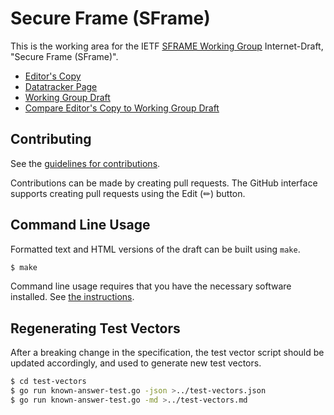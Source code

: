 # Secure Frame (SFrame)

This is the working area for the IETF [SFRAME Working Group](https://datatracker.ietf.org/wg/sframe/documents/) Internet-Draft, "Secure Frame (SFrame)".

* [Editor's Copy](https://sframe-wg.github.io/sframe/#go.draft-ietf-sframe-enc.html)
* [Datatracker Page](https://datatracker.ietf.org/doc/draft-ietf-sframe-enc)
* [Working Group Draft](https://datatracker.ietf.org/doc/html/draft-ietf-sframe-enc)
* [Compare Editor's Copy to Working Group Draft](https://sframe-wg.github.io/sframe/#go.draft-ietf-sframe-enc.diff)


## Contributing

See the
[guidelines for contributions](https://github.com/sframe-wg/sframe/blob/master/CONTRIBUTING.md).

Contributions can be made by creating pull requests.
The GitHub interface supports creating pull requests using the Edit (✏) button.


## Command Line Usage

Formatted text and HTML versions of the draft can be built using `make`.

```sh
$ make
```

Command line usage requires that you have the necessary software installed.  See
[the instructions](https://github.com/martinthomson/i-d-template/blob/main/doc/SETUP.md).

## Regenerating Test Vectors

After a breaking change in the specification, the test vector script should be
updated accordingly, and used to generate new test vectors.

```sh
$ cd test-vectors
$ go run known-answer-test.go -json >../test-vectors.json
$ go run known-answer-test.go -md >../test-vectors.md
```
